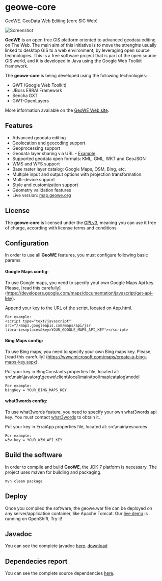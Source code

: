 # geowe-core
GeoWE. GeoData Web Editing [core SIG Web]

![Screenshot](https://github.com/geowe/geowe-core/blob/master/screenshot.png)

**GeoWE** is an open free GIS platform oriented to advanced geodata editing on The Web. The main aim of this initiative is to move the strenghts usually linked to desktop GIS to a web environment, by leveraging open source technologies. This is a free software project that is part of the open source GIS world, and it is developed in Java using the Google Web Toolkit framework.


The **geowe-core** is being developed using the following technologies:
- GWT (Google Web Toolkit)
- JBoss ERRAI Framework
- Sencha GXT
- GWT-OpenLayers

More information available on the [GeoWE Web site](http://www.geowe.org/).

## Features

- Advanced geodata editing
- Geolocation and geocoding support
- Geoprocessing support
- Geodata layer sharing via URL - [Example](http://demo-geowe.rhcloud.com/App.html?layerUrl=http://repository.geowe.org/rutasgastronomicas/calles.kml&layerName=calles&layerProj=EPSG:23030&layerFormat=KML)
- Supported geodata open formats: KML, GML, WKT and GeoJSON
- WMS and WFS support
- Base raster layer catalog: Google Maps, OSM, Bing, etc.
- Multiple input and output options with projection transformation
- Multi-device support
- Style and customization support
- Geometry validation features
- Live version: [map.geowe.org](http://map.geowe.org/)

## License

The **geowe-core** is licensed under the [GPLv3](https://www.gnu.org/licenses/gpl-3.0.html), meaning you can use it free of charge, according with license terms and conditions.

## Configuration
In order to use all **GeoWE** features, you must configure following basic params:

#### Google Maps config:
To use Google maps, you need to specify yout own Google Maps Api key. Please, [read this carefully] (https://developers.google.com/maps/documentation/javascript/get-api-key).

Append your key to the URL of the script, located on App.html.

	For example:
	<script type="text/javascript"
	src="//maps.googleapis.com/maps/api/js?libraries=places&key=YOUR_GOOGLE_MAPS_API_KEY"></script>


#### Bing Maps config:
To use Bing maps, you need to specify your own Bing maps key. Please, [read this carefully] (https://www.microsoft.com/maps/create-a-bing-maps-key.aspx).

Put your key in BingConstants.properties file, located at: src\main\java\org\geowe\client\local\main\tool\map\catalog\model

	For example:
	bingKey = YOUR_BING_MAPS_KEY

#### what3words config:
To use what3words feature, you need to specify your own what3words api key. You must contact [what3words](http://what3words.com) to obtain it.

Put your key in ErraiApp.properties file, located at: src\main\resources

	For example:
	w3w.key = YOUR_W3W_API_KEY
	
## Build the software
In order to compile and build **GeoWE**, the JDK 7 platform is necessary. The project uses maven for building and packaging.
	
	mvn clean package

## Deploy
Once you compiled the software, the geowe.war file can be deployed on any server/application container, like Apache Tomcat. Our [live demo](http://map.geowe.org) is running on OpenShift, Try it!

## Javadoc
You can see the complete javadoc [here](http://www.geowe.org/source/apidocs). [download](http://www.geowe.org/source/apidocs/geowe-api.rar)

## Dependecies report
You can see the complete source dependencies [here](http://www.geowe.org/source/dependencies). 
